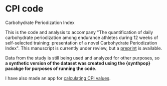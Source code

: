 # CPI code
Carbohydrate Periodization Index

This is the code and analysis to accompany "The quantification of daily carbohydrate periodization among endurance athletes during 12 weeks of self-selected training: presentation of a novel Carbohydrate Periodization Index". This manuscript is currently under review, but a [preprint](https://www.medrxiv.org/content/10.1101/2022.06.21.22276725v1) is available.

Data from the study is still being used and analyzed for other purposes, so **a synthetic version of the dataset was created using the {synthpop} pacakge for purposes of running the code.**

I have also made an app for [calculating CPI values](https://rothschild.shinyapps.io/carb-index-app/).

